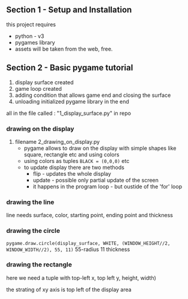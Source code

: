 
## Section 1 - Setup and Installation
this project requires
- python - v3
- pygames library
- assets will be taken from the web, free.

## Section 2 - Basic pygame tutorial
1. display surface created
2. game loop created
3. adding condition that allows game end and closing the surface
4. unloading initialized pygame library in the end
   
all in the file called : "1_display_surface.py" in repo

### drawing on the display

1. filename 2_drawing_on_display.py
    - pygame allows to draw on the display with simple shapes like square, rectangle etc and using colors
    - using colors as tuples `BLACK = (0,0,0)` etc
    - to update display there are two methods
      - flip - updates the whole display
      - update - possible only partial update of the screen
      - it happens in the program loop - but oustide of the 'for' loop

### drawing the line
line needs surface, color, starting point, ending point and thickness
### drawing the circle
`pygame.draw.circle(display_surface, WHITE, (WINDOW_HEIGHT//2, WINDOW_WIDTH//2), 55, 11)` 55-radius 11 thickness
### drawing the rectangle
here we need a tuple with top-left x, top left y, height, width)

the strating of xy axis is top left of the display area
